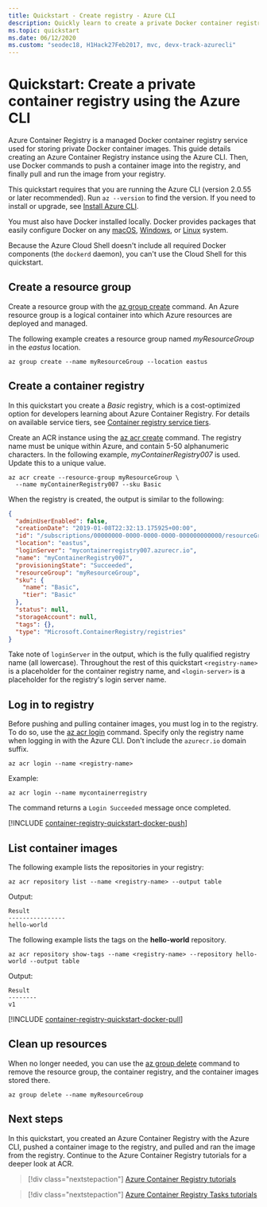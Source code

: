 ```yaml
---
title: Quickstart - Create registry - Azure CLI
description: Quickly learn to create a private Docker container registry with the Azure CLI.
ms.topic: quickstart
ms.date: 06/12/2020
ms.custom: "seodec18, H1Hack27Feb2017, mvc, devx-track-azurecli"
---
```

# Quickstart: Create a private container registry using the Azure CLI

Azure Container Registry is a managed Docker container registry service used for storing private Docker container images. This guide details creating an Azure Container Registry instance using the Azure CLI. Then, use Docker commands to push a container image into the registry, and finally pull and run the image from your registry.

This quickstart requires that you are running the Azure CLI (version 2.0.55 or later recommended). Run `az --version` to find the version. If you need to install or upgrade, see [Install Azure CLI][azure-cli].

You must also have Docker installed locally. Docker provides packages that easily configure Docker on any [macOS][docker-mac], [Windows][docker-windows], or [Linux][docker-linux] system.

Because the Azure Cloud Shell doesn't include all required Docker components (the `dockerd` daemon), you can't use the Cloud Shell for this quickstart.

## Create a resource group

Create a resource group with the [az group create][az-group-create] command. An Azure resource group is a logical container into which Azure resources are deployed and managed.

The following example creates a resource group named *myResourceGroup* in the *eastus* location.

```azurecli
az group create --name myResourceGroup --location eastus
```

## Create a container registry

In this quickstart you create a *Basic* registry, which is a cost-optimized option for developers learning about Azure Container Registry. For details on available service tiers, see [Container registry service tiers][container-registry-skus].

Create an ACR instance using the [az acr create][az-acr-create] command. The registry name must be unique within Azure, and contain 5-50 alphanumeric characters. In the following example, *myContainerRegistry007* is used. Update this to a unique value.

```azurecli
az acr create --resource-group myResourceGroup \
  --name myContainerRegistry007 --sku Basic
```

When the registry is created, the output is similar to the following:

```json
{
  "adminUserEnabled": false,
  "creationDate": "2019-01-08T22:32:13.175925+00:00",
  "id": "/subscriptions/00000000-0000-0000-0000-000000000000/resourceGroups/myResourceGroup/providers/Microsoft.ContainerRegistry/registries/myContainerRegistry007",
  "location": "eastus",
  "loginServer": "mycontainerregistry007.azurecr.io",
  "name": "myContainerRegistry007",
  "provisioningState": "Succeeded",
  "resourceGroup": "myResourceGroup",
  "sku": {
    "name": "Basic",
    "tier": "Basic"
  },
  "status": null,
  "storageAccount": null,
  "tags": {},
  "type": "Microsoft.ContainerRegistry/registries"
}
```

Take note of `loginServer` in the output, which is the fully qualified registry name (all lowercase). Throughout the rest of this quickstart `<registry-name>` is a placeholder for the container registry name, and `<login-server>` is a placeholder for the registry's login server name.

## Log in to registry

Before pushing and pulling container images, you must log in to the registry. To do so, use the [az acr login][az-acr-login] command. Specify only the registry name when logging in with the Azure CLI. Don't include the `azurecr.io` domain suffix. 

```azurecli
az acr login --name <registry-name>
```

Example:

```azurecli
az acr login --name mycontainerregistry
```

The command returns a `Login Succeeded` message once completed.

[!INCLUDE [container-registry-quickstart-docker-push](../../includes/container-registry-quickstart-docker-push.md)]

## List container images

The following example lists the repositories in your registry:

```azurecli
az acr repository list --name <registry-name> --output table
```

Output:

```
Result
----------------
hello-world
```

The following example lists the tags on the **hello-world** repository.

```azurecli
az acr repository show-tags --name <registry-name> --repository hello-world --output table
```

Output:

```
Result
--------
v1
```

[!INCLUDE [container-registry-quickstart-docker-pull](../../includes/container-registry-quickstart-docker-pull.md)]

## Clean up resources

When no longer needed, you can use the [az group delete][az-group-delete] command to remove the resource group, the container registry, and the container images stored there.

```azurecli
az group delete --name myResourceGroup
```

## Next steps

In this quickstart, you created an Azure Container Registry with the Azure CLI, pushed a container image to the registry, and pulled and ran the image from the registry. Continue to the Azure Container Registry tutorials for a deeper look at ACR.

> [!div class="nextstepaction"]
> [Azure Container Registry tutorials][container-registry-tutorial-prepare-registry]

> [!div class="nextstepaction"]
> [Azure Container Registry Tasks tutorials][container-registry-tutorial-quick-task]

<!-- LINKS - external -->
[docker-linux]: https://docs.docker.com/engine/installation/#supported-platforms
[docker-mac]: https://docs.docker.com/docker-for-mac/
[docker-push]: https://docs.docker.com/engine/reference/commandline/push/
[docker-pull]: https://docs.docker.com/engine/reference/commandline/pull/
[docker-rmi]: https://docs.docker.com/engine/reference/commandline/rmi/
[docker-run]: https://docs.docker.com/engine/reference/commandline/run/
[docker-tag]: https://docs.docker.com/engine/reference/commandline/tag/
[docker-windows]: https://docs.docker.com/docker-for-windows/

<!-- LINKS - internal -->
[az-acr-create]: /cli/azure/acr#az-acr-create
[az-acr-login]: /cli/azure/acr#az-acr-login
[az-group-create]: /cli/azure/group#az-group-create
[az-group-delete]: /cli/azure/group#az-group-delete
[azure-cli]: /cli/azure/install-azure-cli
[container-registry-tutorial-quick-task]: container-registry-tutorial-quick-task.md
[container-registry-skus]: container-registry-skus.md
[container-registry-tutorial-prepare-registry]: container-registry-tutorial-prepare-registry.md
